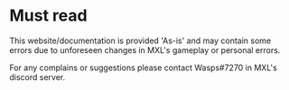 # Must read
This website/documentation is provided 'As-is' and may contain some errors due to unforeseen changes in MXL's gameplay or personal errors.

For any complains or suggestions please contact Wasps#7270 in MXL's discord server.